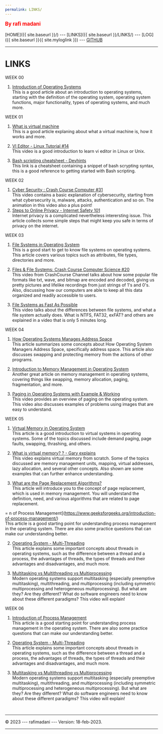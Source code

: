 ```yaml
---
permalink: LINKS/
---
```

<span style="color:red; font-weight:bold; font-size:larger;">By rafi madani</span>
<br><br>
[HOME]({{ site.baseurl }}/) ---
[LINKS]({{ site.baseurl }}/LINKS/) ---
[LOG]({{ site.baseurl }}{{ site.myloglink }}) ---
[GITHUB](https://github.com/rafimadani/os231)
<br>
<hr>

# LINKS

WEEK 00

1. [Introduction of Operating Systems](https://www.vmware.com/topics/glossary/content/virtual-machine.html)<br>
This is a good article about an introduction to operating systems, starting with the definition of the operating system, operating system functions, major functionality, types of operating systems, and much more.


WEEK 01

1. [What is virtual machine](https://www.vmware.com/topics/glossary/content/virtual-machine.html)<br> 
This is a good article explaning about what a virtual machine is, how it works and more. 

2. [VI Editor - Linux Tutorial #14](https://www.youtube.com/watch?v=pU2k776i2Zw)<br> 
This video is a good introduction to learn vi editor in Linux or Unix.

3. [Bash scripting cheatsheet - Devhints](https://devhints.io/bash)<br> 
This link is a cheatsheet containing a snippet of bash scrypting syntax, this is a good reference to getting started with Bash scripting.

WEEK 02
1. [Cyber Security : Crash Course Computer #31](https://youtu.be/bPVaOlJ6ln0)<br>
This video contains a basic explanation of cybersecurity, starting from what cybersecurity is, malware, attacks, authentication and so on. The animation in this video also a plus point!
2. [ Steps to Online Privacy - Internet Safety 101](internetsafety101.org/StepsToPrivacy)<br>
Internet privacy is a complicated nevertheless interersting issue. This article collects some simple steps that might keep you safe in terms of privacy on the internet.


WEEK 03

1. [File Systems in Operating System](https://www.geeksforgeeks.org/file-systems-in-operating-system/)<br>
This is a good start to get to know file systems on operating systems. This article covers various topics such as attributes, file types, directories and more.

2. [Files & File Systems: Crash Course Computer Science #20](https://youtu.be/KN8YgJnShPM)<br>
This video from CrashCourse Channel talks about how some popular file formats like txt, wave, and bitmap are encoded and decoded, giving us pretty pictures and lifelike recordings from just strings of 1's and 0's. Also, discussing how our computers are able to keep all this data organized and readily accessible to users. 

3. [File Systems as Fast As Possible](https://youtu.be/BV0-EPUYuQc)<br>
This video talks about the differences between file systems, and what a file system actually does. What is NTFS, FAT32, exFAT? and others are explained in a video that is only 5 minutes long.

WEEK 04

1. [How Operating Systems Manages Address Space](https://study.com/academy/lesson/how-operating-systems-manages-address-space.html)<br>
This article summarizes some concepts about How Operating System Managers Address Space, specifically address space. This article also discusses swapping and protecting memory from the actions of other programs.

2. [Introduction to Memory Management in Operating System](https://www.studytonight.com/operating-system/memory-management)<br>
Another great article on memory management in operating systems, covering things like swapping, memory allocation, paging, fragmentation, and more.

3. [Paging in Operating Systems with Example & Working](https://youtu.be/pJ6qrCB8pDw)<br>
This video provides an overview of paging on the operating system. This video also discusses examples of problems using images that are easy to understand.

WEEK 05

1. [Virtual Memory in Operating System](https://www.geeksforgeeks.org/virtual-memory-in-operating-system/)<br>
This article is a good introduction to virtual systems in operating systems. Some of the topics discussed include demand paging, page faults, swapping, thrashing, and others.

2. [What is virtual memory? ? - Gary explains](https://youtu.be/2quKyPnUShQ)<br>
This video explains virtual memory from scratch. Some of the topics discussed are memory management units, mapping, virtual addresses, lazy allocation, and several other concepts. Also shown are some examples that can further enhance understanding.

3. [What are the Page Replacement Algorithms?](https://afteracademy.com/blog/what-are-the-page-replacement-algorithms)<br>
This article will introduce you to the concept of page replacement, which is used in memory management. You will understand the definition, need, and various algorithms that are related to page replacement.

=
n of Process Management](https://www.geeksforgeeks.org/introduction-of-process-management/)<br>
This article is a good starting point for understanding process management in the operating system. There are also some practice questions that can make our understanding better.

2. [Operating System - Multi-Threading](https://www.tutorialspoint.com/operating_system/os_multi_threading.htm)<br>
This article explains some important concepts about threads in operating systems, such as the difference between a thread and a process, the advantages of threads, the types of threads and their advantages and disadvantages, and much more.

3. [Multitasking vs Multithreading vs Multiprocessing](https://youtu.be/Tn0u-IIBmtc)<br>
Modern operating systems support multitasking (especially preemptive multitasking), multithreading, and multiprocessing (including symmetric multiprocessing and heterogeneous multiprocessing). But what are they? Are they different? What do software engineers need to know about these different paradigms? This video will explain!


WEEK 06

1. [Introduction of Process Management](https://www.geeksforgeeks.org/introduction-of-process-management/)<br>
This article is a good starting point for understanding process management in the operating system. There are also some practice questions that can make our understanding better.

2. [Operating System - Multi-Threading](https://www.tutorialspoint.com/operating_system/os_multi_threading.htm)<br>
This article explains some important concepts about threads in operating systems, such as the difference between a thread and a process, the advantages of threads, the types of threads and their advantages and disadvantages, and much more.

3. [Multitasking vs Multithreading vs Multiprocessing](https://youtu.be/Tn0u-IIBmtc)<br>
Modern operating systems support multitasking (especially preemptive multitasking), multithreading, and multiprocessing (including symmetric multiprocessing and heterogeneous multiprocessing). But what are they? Are they different? What do software engineers need to know about these different paradigms? This video will explain!


<br>
<hr>
&copy; 2023 --- rafimadani --- Version: 18-feb-2023.
<hr>
<br>
